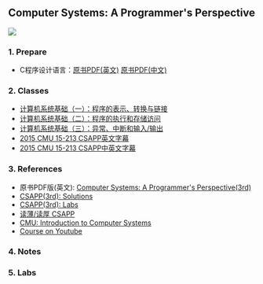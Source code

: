 ## Computer Systems: A Programmer's Perspective

![](./_Attachments/ComputerSystems-AProgrammersPerspective.jpg)

### 1. Prepare

- C程序设计语言：[原书PDF(英文)](./_Attachments/The_C_Programming_Language_2.pdf) [原书PDF(中文)](./_Attachments/The_C_Programming_Language_2_ch.pdf)

### 2. Classes

- [计算机系统基础（一）：程序的表示、转换与链接](http://www.icourse163.org/course/NJU-1001625001)
- [计算机系统基础（二）：程序的执行和存储访问](http://www.icourse163.org/course/NJU-1001964032)
- [计算机系统基础（三）：异常、中断和输入/输出](http://www.icourse163.org/course/NJU-1002532004)
- [2015 CMU 15-213 CSAPP英文字幕](https://www.bilibili.com/video/av40238125)
- [2015 CMU 15-213 CSAPP中英文字幕](https://www.bilibili.com/video/av31289365)

### 3. References

- 原书PDF版(英文): [Computer Systems: A Programmer's Perspective(3rd)](./_Attachments/Computer_Systems_A_Programmers_Perspective(3rd).pdf)
- [CSAPP(3rd): Solutions](https://github.com/DreamAndDead/CSAPP-3e-Solutions)
- [CSAPP(3rd): Labs](http://csapp.cs.cmu.edu/3e/labs.html)
- [读薄/读厚 CSAPP](https://wdxtub.com/work/)
- [CMU: Introduction to Computer Systems](https://www.cs.cmu.edu/~213/)
- [Course on Youtube](https://www.youtube.com/watch?v=ScMxnXq6fbI&list=PLcQU3vbfgCc9sVAiHf5761UUApjZ3ZD3x&index=1)
### 4. Notes



### 5. Labs

